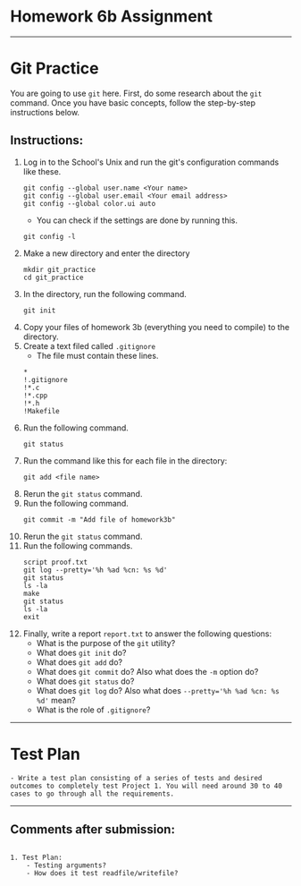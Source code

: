 # Homework 6b Assignment
---

# Git Practice   

You are going to use ```git``` here. First, do some research about the ```git``` command. Once you have basic concepts, follow the step-by-step instructions below.

## Instructions:    
1. Log in to the School's Unix and run the git's configuration commands like these.
    ```
    git config --global user.name <Your name>
    git config --global user.email <Your email address>
    git config --global color.ui auto
    ```    
    - You can check if the settings are done by running this.
    ``` 
    git config -l
    ```
2. Make a new directory and enter the directory
    ```
    mkdir git_practice
    cd git_practice
    ```
3. In the directory, run the following command.
    ```
    git init
    ```    
4. Copy your files of homework 3b (everything you need to compile) to the directory.
5. Create a text filed called ```.gitignore```
    - The file must contain these lines.
    ```
    *
    !.gitignore
    !*.c
    !*.cpp
    !*.h
    !Makefile
    ```    
6. Run the following command.
    ```
    git status
    ```
7. Run the command like this for each file in the directory:
    ```
    git add <file name>
    ```
8. Rerun the ```git status``` command.
9. Run the following command.
    ```
    git commit -m "Add file of homework3b"
    ```
10. Rerun the ```git status``` command.    
11. Run the following commands.
    ```
    script proof.txt
    git log --pretty='%h %ad %cn: %s %d'
    git status
    ls -la
    make
    git status
    ls -la
    exit
    ```
12. Finally, write a report ```report.txt``` to answer the following questions:
    - What is the purpose of the ```git``` utility?
    - What does ```git init``` do?
    - What does ```git add``` do?
    - What does ```git commit``` do? Also what does the ```-m``` option do?
    - What does ```git status``` do?
    - What does ```git log``` do? Also what does ```--pretty='%h %ad %cn: %s %d'``` mean?
    - What is the role of ```.gitignore```?  
---
    
# Test Plan    

    - Write a test plan consisting of a series of tests and desired outcomes to completely test Project 1. You will need around 30 to 40 cases to go through all the requirements.
    
---     

## Comments after submission:

```    

1. Test Plan:
    - Testing arguments? 
    - How does it test readfile/writefile?
   
```
